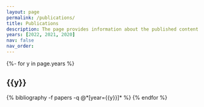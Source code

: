 ```yaml
---
layout: page
permalink: /publications/
title: Publications
description: The page provides information about the published content of the research. It includes a list of all published content in several journals or conferences, organized by date or category. Each entry in the list contains the title of the article or post, the name of the author, and the publication date. In addition, the page may retain a summary of each article or position and links to the full text.
years: [2022, 2021, 2020]
nav: false
nav_order: 
---
```

<!-- _pages/publications.md -->
<div class="publications">

{%- for y in page.years %}
  <h2 class="year">{{y}}</h2>
  {% bibliography -f papers -q @*[year={{y}}]* %}
{% endfor %}

</div>
